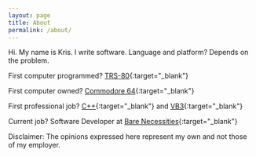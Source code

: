 ```yaml
---
layout: page
title: About
permalink: /about/
---
```

Hi.  My name is Kris.  I write software.  Language and platform?  Depends on the problem.

First computer programmed?  [TRS-80](https://en.wikipedia.org/wiki/TRS-80){:target="_blank"}

First computer owned?  [Commodore 64](https://en.wikipedia.org/wiki/Commodore_64){:target="_blank"}

First professional job?  [C++](https://en.wikipedia.org/wiki/C%2B%2B){:target="_blank"} and [VB3](https://en.wikipedia.org/wiki/Visual_Basic){:target="_blank"}

Current job?  Software Developer at [Bare Necessities](http://www.barenecessities.com){:target="_blank"}




Disclaimer: The opinions expressed here represent my own and not those of my employer.